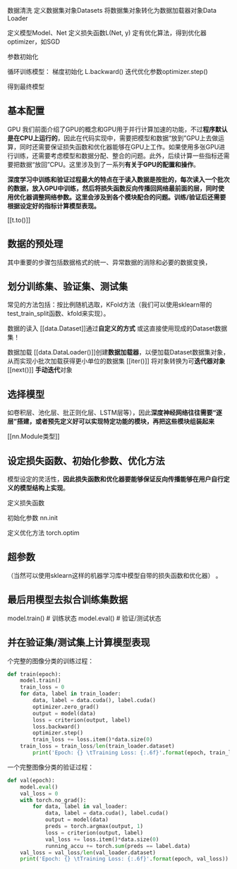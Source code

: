 数据清洗
定义数据集对象Datasets
将数据集对象转化为数据加载器对象Data Loader

定义模型Model、Net
定义损失函数L(Net, y)
定有优化算法，得到优化器optimizer，如SGD

参数初始化

循环训练模型：
 梯度初始化
 L.backward()
 迭代优化参数optimizer.step() 

得到最终模型


##  基本配置
GPU
我们前面介绍了GPU的概念和GPU用于并行计算加速的功能，不过**程序默认是在CPU上运行的**，因此在代码实现中，需要把模型和数据“放到”GPU上去做运算，同时还需要保证损失函数和优化器能够在GPU上工作。如果使用多张GPU进行训练，还需要考虑模型和数据分配、整合的问题。此外，后续计算一些指标还需要把数据“放回”CPU。这里涉及到了一系列**有关于GPU的配置和操作**。

**深度学习中训练和验证过程最大的特点在于读入数据是按批的，每次读入一个批次的数据，放入GPU中训练，然后将损失函数反向传播回网络最前面的层，同时使用优化器调整网络参数。这里会涉及到各个模块配合的问题。训练/验证后还需要根据设定好的指标计算模型表现。**

[[t.to()]]

## **数据的预处理**
其中重要的步骤包括数据格式的统一、异常数据的消除和必要的数据变换，

## **划分训练集、验证集、测试集**
常见的方法包括：按比例随机选取，KFold方法（我们可以使用sklearn带的test_train_split函数、kfold来实现）。

数据的读入
[[data.Dataset]]通过**自定义的方式**
或这直接使用现成的Dataset数据集！

数据加载
[[data.DataLoader()]]创建**数据加载器**，以便加载Dataset数据集对象，从而实现小批次加载获得更小单位的数据集
[[iter()]] 将对象转换为可**迭代器对象**
[[next()]] **手动迭代**对象

## 选择模型
如卷积层、池化层、批正则化层、LSTM层等），因此**深度神经网络往往需要“逐层”搭建，或者预先定义好可以实现特定功能的模块，再把这些模块组装起来**

[[nn.Module类型]]

## 设定损失函数、初始化参数、优化方法
模型设定的灵活性，**因此损失函数和优化器要能够保证反向传播能够在用户自行定义的模型结构上实现**。

定义损失函数


初始化参数
nn.init

定义优化方法
torch.optim


## 超参数
（当然可以使用sklearn这样的机器学习库中模型自带的损失函数和优化器）
。

## 最后用模型去拟合训练集数据
model.train()   # 训练状态
model.eval()   # 验证/测试状态

## 并在验证集/测试集上计算模型表现
个完整的图像分类的训练过程：
```python
def train(epoch):
    model.train()
    train_loss = 0
    for data, label in train_loader:
        data, label = data.cuda(), label.cuda()
        optimizer.zero_grad()
        output = model(data)
        loss = criterion(output, label)
        loss.backward()
        optimizer.step()
        train_loss += loss.item()*data.size(0)
    train_loss = train_loss/len(train_loader.dataset)
		print('Epoch: {} \tTraining Loss: {:.6f}'.format(epoch, train_loss))
```

一个完整图像分类的验证过程：
```python
def val(epoch):       
    model.eval()
    val_loss = 0
    with torch.no_grad():
        for data, label in val_loader:
            data, label = data.cuda(), label.cuda()
            output = model(data)
            preds = torch.argmax(output, 1)
            loss = criterion(output, label)
            val_loss += loss.item()*data.size(0)
            running_accu += torch.sum(preds == label.data)
    val_loss = val_loss/len(val_loader.dataset)
    print('Epoch: {} \tTraining Loss: {:.6f}'.format(epoch, val_loss))
```